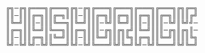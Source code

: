 ╔╗─╔╗╔═══╗╔═══╗╔╗─╔╗╔═══╗╔═══╗╔═══╗╔═══╗╔╗╔═╗
║║─║║║╔═╗║║╔═╗║║║─║║║╔═╗║║╔═╗║║╔═╗║║╔═╗║║║║╔╝
║╚═╝║║║─║║║╚══╗║╚═╝║║║─╚╝║╚═╝║║║─║║║║─╚╝║╚╝╝─
║╔═╗║║╚═╝║╚══╗║║╔═╗║║║─╔╗║╔╗╔╝║╚═╝║║║─╔╗║╔╗║─
║║─║║║╔═╗║║╚═╝║║║─║║║╚═╝║║║║╚╗║╔═╗║║╚═╝║║║║╚╗
╚╝─╚╝╚╝─╚╝╚═══╝╚╝─╚╝╚═══╝╚╝╚═╝╚╝─╚╝╚═══╝╚╝╚═╝
